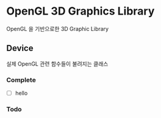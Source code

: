 # OpenGL 3D Graphics Library

OpenGL 을 기반으로한 3D Graphic Library

## Device
실제 OpenGL 관련 함수들이 불려지는 클래스</br>
### Complete
- [ ] hello


### Todo